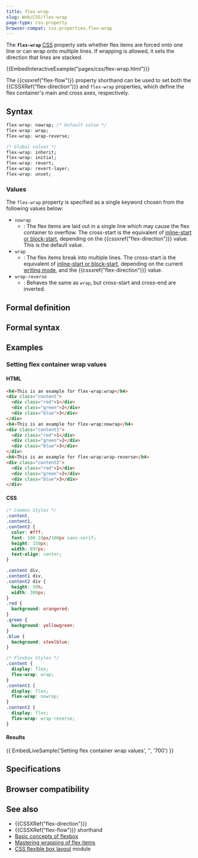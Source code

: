 ```yaml
---
title: flex-wrap
slug: Web/CSS/flex-wrap
page-type: css-property
browser-compat: css.properties.flex-wrap
---
```




The **`flex-wrap`** [CSS](/Web/CSS) property sets whether flex items are forced onto one line or can wrap onto multiple lines. If wrapping is allowed, it sets the direction that lines are stacked.

{{EmbedInteractiveExample("pages/css/flex-wrap.html")}}

The {{cssxref("flex-flow")}} property shorthand can be used to set both the {{CSSXRef("flex-direction")}} and `flex-wrap` properties, which define the flex container's main and cross axes, respectively.

## Syntax

```css
flex-wrap: nowrap; /* Default value */
flex-wrap: wrap;
flex-wrap: wrap-reverse;

/* Global values */
flex-wrap: inherit;
flex-wrap: initial;
flex-wrap: revert;
flex-wrap: revert-layer;
flex-wrap: unset;
```

### Values

The `flex-wrap` property is specified as a single keyword chosen from the following values below:

- `nowrap`
  - : The flex items are laid out in a single line which may cause the flex container to overflow. The cross-start is the equivalent of [inline-start or block-start](/Glossary/Flow_relative_values), depending on the {{cssxref("flex-direction")}} value. This is the default value.
- `wrap`
  - : The flex items break into multiple lines. The cross-start is the equivalent of [inline-start or block-start](/Glossary/Flow_relative_values), depending on the current [writing mode](/Web/CSS/CSS_writing_modes), and the {{cssxref("flex-direction")}} value.
- `wrap-reverse`
  - : Behaves the same as `wrap`, but cross-start and cross-end are inverted.

## Formal definition



## Formal syntax



## Examples

### Setting flex container wrap values

#### HTML

```html
<h4>This is an example for flex-wrap:wrap</h4>
<div class="content">
  <div class="red">1</div>
  <div class="green">2</div>
  <div class="blue">3</div>
</div>
<h4>This is an example for flex-wrap:nowrap</h4>
<div class="content1">
  <div class="red">1</div>
  <div class="green">2</div>
  <div class="blue">3</div>
</div>
<h4>This is an example for flex-wrap:wrap-reverse</h4>
<div class="content2">
  <div class="red">1</div>
  <div class="green">2</div>
  <div class="blue">3</div>
</div>
```

#### CSS

```css
/* Common Styles */
.content,
.content1,
.content2 {
  color: #fff;
  font: 100 24px/100px sans-serif;
  height: 150px;
  width: 897px;
  text-align: center;
}

.content div,
.content1 div,
.content2 div {
  height: 50%;
  width: 300px;
}
.red {
  background: orangered;
}
.green {
  background: yellowgreen;
}
.blue {
  background: steelblue;
}

/* Flexbox Styles */
.content {
  display: flex;
  flex-wrap: wrap;
}
.content1 {
  display: flex;
  flex-wrap: nowrap;
}
.content2 {
  display: flex;
  flex-wrap: wrap-reverse;
}
```

#### Results

{{ EmbedLiveSample('Setting flex container wrap values', '', '700') }}

## Specifications



## Browser compatibility



## See also

- {{CSSXRef("flex-direction")}}
- {{CSSXRef("flex-flow")}} shorthand
- [Basic concepts of flexbox](/Web/CSS/CSS_flexible_box_layout/Basic_concepts_of_flexbox)
- [Mastering wrapping of flex items](/Web/CSS/CSS_flexible_box_layout/Mastering_wrapping_of_flex_items)
- [CSS flexible box layout](/Web/CSS/CSS_flexible_box_layout) module

